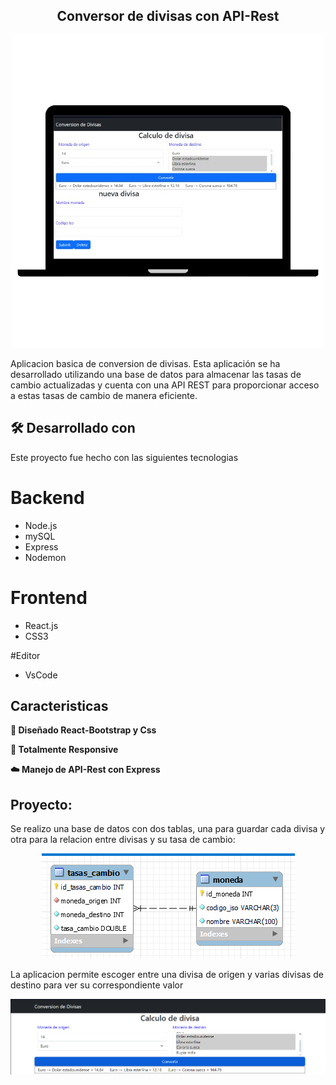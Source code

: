 <h2 align="center">
  Conversor de divisas con API-Rest<br/>
</h2>
<div align="center">
  <img alt="Demo" src="/FrontEnd/conversion_divisas/src/img/presentation_web-divisas.png" />
</div>

Aplicacion basica de conversion de divisas. Esta aplicación se ha desarrollado utilizando una base de datos para almacenar las tasas de cambio actualizadas y cuenta con una API REST para proporcionar acceso a estas tasas de cambio de manera eficiente.

## 🛠 Desarrollado con

Este proyecto fue hecho con las siguientes tecnologias 

# Backend
- Node.js
- mySQL
- Express
- Nodemon

# Frontend
- React.js
- CSS3

#Editor
- VsCode

## Caracteristicas

**🎨 Diseñado React-Bootstrap y Css**

**📱 Totalmente Responsive**

**☁️ Manejo de API-Rest con Express**

## Proyecto:

Se realizo una base de datos con dos tablas, una para guardar cada divisa y otra para la relacion entre divisas y su tasa de cambio:
<div align="center">
  <img alt="Demo" src="/FrontEnd/conversion_divisas/src/img/tablasBD.png" />
</div>

La aplicacion permite escoger entre una divisa de origen y varias divisas de destino para ver su correspondiente valor
<div align="center">
  <img alt="Demo" src="/FrontEnd/conversion_divisas/src/img/Muestra1.png" />
</div>









